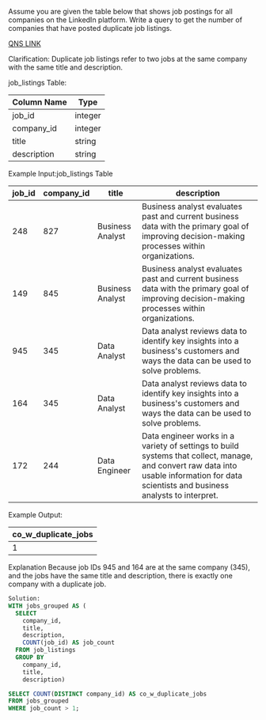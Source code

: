 Assume you are given the table below that shows job postings for all companies on the LinkedIn platform. Write a query to get the number of companies that have posted duplicate job listings.

[QNS LINK](https://datalemur.com/questions/duplicate-job-listings)

Clarification:
Duplicate job listings refer to two jobs at the same company with the same title and description.

job_listings Table:

| Column Name | Type    |
|-------------|---------|
| job_id      | integer |
| company_id  | integer |
| title       | string  |
| description | string  |

Example Input:job_listings Table

| job_id | company_id | title                  | description                                                                                                                     |
|-------|------------|------------------------|---------------------------------------------------------------------------------------------------------------------------------|
| 248   | 827        | Business Analyst       | Business analyst evaluates past and current business data with the primary goal of improving decision-making processes within organizations. |
| 149   | 845        | Business Analyst       | Business analyst evaluates past and current business data with the primary goal of improving decision-making processes within organizations. |
| 945   | 345        | Data Analyst           | Data analyst reviews data to identify key insights into a business's customers and ways the data can be used to solve problems.       |
| 164   | 345        | Data Analyst           | Data analyst reviews data to identify key insights into a business's customers and ways the data can be used to solve problems.       |
| 172   | 244        | Data Engineer          | Data engineer works in a variety of settings to build systems that collect, manage, and convert raw data into usable information for data scientists and business analysts to interpret. |

Example Output:

| co_w_duplicate_jobs | 
| ---  |
| 1 |

Explanation
Because job IDs 945 and 164 are at the same company (345), and the jobs have the same title and description, there is exactly one company with a duplicate job.

```sql
Solution: 
WITH jobs_grouped AS (
  SELECT 
    company_id, 
    title, 
    description, 
    COUNT(job_id) AS job_count
  FROM job_listings
  GROUP BY 
    company_id, 
    title, 
    description)

SELECT COUNT(DISTINCT company_id) AS co_w_duplicate_jobs
FROM jobs_grouped
WHERE job_count > 1;

```




